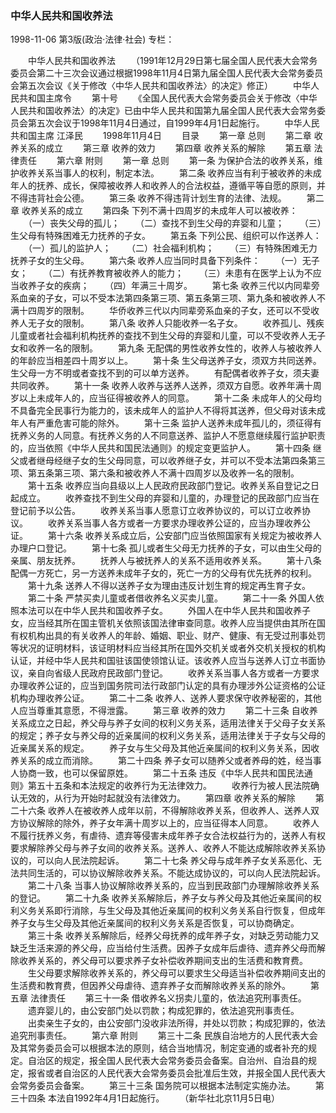 ### 中华人民共和国收养法

1998-11-06
第3版(政治·法律·社会)
专栏：

　　中华人民共和国收养法
　　（1991年12月29日第七届全国人民代表大会常务委员会第二十三次会议通过根据1998年11月4日第九届全国人民代表大会常务委员会第五次会议《关于修改〈中华人民共和国收养法〉的决定》修正）
　　中华人民共和国主席令
　　第十号
　　《全国人民代表大会常务委员会关于修改〈中华人民共和国收养法〉的决定》已由中华人民共和国第九届全国人民代表大会常务委员会第五次会议于1998年11月4日通过，自1999年4月1日起施行。
　　中华人民共和国主席  江泽民
　　1998年11月4日
　　目录
　　第一章  总则
　　第二章  收养关系的成立
　　第三章  收养的效力
　　第四章  收养关系的解除
　　第五章  法律责任
　　第六章  附则
　　第一章  总则
　　第一条  为保护合法的收养关系，维护收养关系当事人的权利，制定本法。
　　第二条  收养应当有利于被收养的未成年人的抚养、成长，保障被收养人和收养人的合法权益，遵循平等自愿的原则，并不得违背社会公德。
　　第三条  收养不得违背计划生育的法律、法规。
　　第二章  收养关系的成立
　　第四条  下列不满十四周岁的未成年人可以被收养：
　　（一）丧失父母的孤儿；
　　（二）查找不到生父母的弃婴和儿童；
　　（三）生父母有特殊困难无力抚养的子女。
　　第五条  下列公民、组织可以作送养人：
　　（一）孤儿的监护人；
　　（二）社会福利机构；
　　（三）有特殊困难无力抚养子女的生父母。
　　第六条  收养人应当同时具备下列条件：
　　（一）无子女；
　　（二）有抚养教育被收养人的能力；
　　（三）未患有在医学上认为不应当收养子女的疾病；
　　（四）年满三十周岁。
　　第七条  收养三代以内同辈旁系血亲的子女，可以不受本法第四条第三项、第五条第三项、第九条和被收养人不满十四周岁的限制。
　　华侨收养三代以内同辈旁系血亲的子女，还可以不受收养人无子女的限制。
　　第八条  收养人只能收养一名子女。
　　收养孤儿、残疾儿童或者社会福利机构抚养的查找不到生父母的弃婴和儿童，可以不受收养人无子女和收养一名的限制。
　　第九条  无配偶的男性收养女性的，收养人与被收养人的年龄应当相差四十周岁以上。
　　第十条  生父母送养子女，须双方共同送养。生父母一方不明或者查找不到的可以单方送养。
　　有配偶者收养子女，须夫妻共同收养。
　　第十一条  收养人收养与送养人送养，须双方自愿。收养年满十周岁以上未成年人的，应当征得被收养人的同意。
　　第十二条  未成年人的父母均不具备完全民事行为能力的，该未成年人的监护人不得将其送养，但父母对该未成年人有严重危害可能的除外。
　　第十三条  监护人送养未成年孤儿的，须征得有抚养义务的人同意。有抚养义务的人不同意送养、监护人不愿意继续履行监护职责的，应当依照《中华人民共和国民法通则》的规定变更监护人。
　　第十四条  继父或者继母经继子女的生父母同意，可以收养继子女，并可以不受本法第四条第三项、第五条第三项、第六条和被收养人不满十四周岁以及收养一名的限制。
　　第十五条  收养应当向县级以上人民政府民政部门登记。收养关系自登记之日起成立。
　　收养查找不到生父母的弃婴和儿童的，办理登记的民政部门应当在登记前予以公告。
　　收养关系当事人愿意订立收养协议的，可以订立收养协议。
　　收养关系当事人各方或者一方要求办理收养公证的，应当办理收养公证。
　　第十六条  收养关系成立后，公安部门应当依照国家有关规定为被收养人办理户口登记。
　　第十七条  孤儿或者生父母无力抚养的子女，可以由生父母的亲属、朋友抚养。
　　抚养人与被抚养人的关系不适用收养关系。
　　第十八条  配偶一方死亡，另一方送养未成年子女的，死亡一方的父母有优先抚养的权利。
　　第十九条  送养人不得以送养子女为理由违反计划生育的规定再生育子女。
　　第二十条  严禁买卖儿童或者借收养名义买卖儿童。
　　第二十一条  外国人依照本法可以在中华人民共和国收养子女。
　　外国人在中华人民共和国收养子女，应当经其所在国主管机关依照该国法律审查同意。收养人应当提供由其所在国有权机构出具的有关收养人的年龄、婚姻、职业、财产、健康、有无受过刑事处罚等状况的证明材料，该证明材料应当经其所在国外交机关或者外交机关授权的机构认证，并经中华人民共和国驻该国使领馆认证。该收养人应当与送养人订立书面协议，亲自向省级人民政府民政部门登记。
　　收养关系当事人各方或者一方要求办理收养公证的，应当到国务院司法行政部门认定的具有办理涉外公证资格的公证机构办理收养公证。
　　第二十二条  收养人、送养人要求保守收养秘密的，其他人应当尊重其意愿，不得泄露。
　　第三章  收养的效力
　　第二十三条  自收养关系成立之日起，养父母与养子女间的权利义务关系，适用法律关于父母子女关系的规定；养子女与养父母的近亲属间的权利义务关系，适用法律关于子女与父母的近亲属关系的规定。
　　养子女与生父母及其他近亲属间的权利义务关系，因收养关系的成立而消除。
　　第二十四条  养子女可以随养父或者养母的姓，经当事人协商一致，也可以保留原姓。
　　第二十五条  违反《中华人民共和国民法通则》第五十五条和本法规定的收养行为无法律效力。
　　收养行为被人民法院确认无效的，从行为开始时起就没有法律效力。
　　第四章  收养关系的解除
　　第二十六条  收养人在被收养人成年以前，不得解除收养关系，但收养人、送养人双方协议解除的除外，养子女年满十周岁以上的，应当征得本人同意。
　　收养人不履行抚养义务，有虐待、遗弃等侵害未成年养子女合法权益行为的，送养人有权要求解除养父母与养子女间的收养关系。送养人、收养人不能达成解除收养关系协议的，可以向人民法院起诉。
　　第二十七条  养父母与成年养子女关系恶化、无法共同生活的，可以协议解除收养关系。不能达成协议的，可以向人民法院起诉。
　　第二十八条  当事人协议解除收养关系的，应当到民政部门办理解除收养关系的登记。
　　第二十九条  收养关系解除后，养子女与养父母及其他近亲属间的权利义务关系即行消除，与生父母及其他近亲属间的权利义务关系自行恢复，但成年养子女与生父母及其他近亲属间的权利义务关系是否恢复，可以协商确定。
　　第三十条  收养关系解除后，经养父母抚养的成年养子女，对缺乏劳动能力又缺乏生活来源的养父母，应当给付生活费。因养子女成年后虐待、遗弃养父母而解除收养关系的，养父母可以要求养子女补偿收养期间支出的生活费和教育费。
　　生父母要求解除收养关系的，养父母可以要求生父母适当补偿收养期间支出的生活费和教育费，但因养父母虐待、遗弃养子女而解除收养关系的除外。
　　第五章  法律责任
　　第三十一条  借收养名义拐卖儿童的，依法追究刑事责任。
　　遗弃婴儿的，由公安部门处以罚款；构成犯罪的，依法追究刑事责任。
　　出卖亲生子女的，由公安部门没收非法所得，并处以罚款；构成犯罪的，依法追究刑事责任。
　　第六章  附则
　　第三十二条  民族自治地方的人民代表大会及其常务委员会可以根据本法的原则，结合当地情况，制定变通的或者补充的规定。自治区的规定，报全国人民代表大会常务委员会备案。自治州、自治县的规定，报省或者自治区的人民代表大会常务委员会批准后生效，并报全国人民代表大会常务委员会备案。
　　第三十三条  国务院可以根据本法制定实施办法。
　　第三十四条  本法自1992年4月1日起施行。
　　（新华社北京11月5日电）

